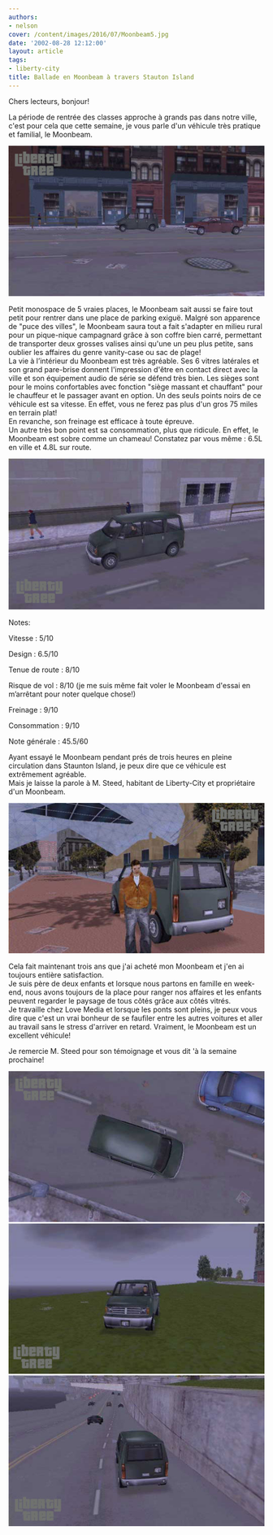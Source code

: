 ```yaml
---
authors:
- nelson
cover: /content/images/2016/07/Moonbeam5.jpg
date: '2002-08-28 12:12:00'
layout: article
tags:
- liberty-city
title: Ballade en Moonbeam à travers Stauton Island
---
```



Chers lecteurs, bonjour!

La période de rentrée des classes approche à grands pas dans notre ville, c'est pour cela que cette semaine, je vous parle d'un véhicule très pratique et familial, le Moonbeam.

![](/content/images/2016/07/Moonbeam5.jpg)

Petit monospace de 5 vraies places, le Moonbeam sait aussi se faire tout petit pour rentrer dans une place de parking exiguë. Malgré son apparence de "puce des villes", le Moonbeam saura tout a fait s'adapter en milieu rural pour un pique-nique campagnard grâce à son coffre bien carré, permettant de transporter deux grosses valises ainsi qu'une un peu plus petite, sans oublier les affaires du genre vanity-case ou sac de plage!  
La vie à l’intérieur du Moonbeam est très agréable. Ses 6 vitres latérales et son grand pare-brise donnent l'impression d'être en contact direct avec la ville et son équipement audio de série se défend très bien. Les sièges sont pour le moins confortables avec fonction "siège massant et chauffant" pour le chauffeur et le passager avant en option. Un des seuls points noirs de ce véhicule est sa vitesse. En effet, vous ne ferez pas plus d'un gros 75 miles en terrain plat!  
En revanche, son freinage est efficace à toute épreuve.  
Un autre très bon point est sa consommation, plus que ridicule. En effet, le Moonbeam est sobre comme un chameau! Constatez par vous même : 6.5L en ville et 4.8L sur route.

![](/content/images/2016/07/Moonbeam.jpg)

Notes:

Vitesse : 5/10

Design : 6.5/10

Tenue de route : 8/10

Risque de vol : 8/10 (je me suis même fait voler le Moonbeam d'essai en m’arrêtant pour noter quelque chose!)

Freinage : 9/10

Consommation : 9/10

Note générale : 45.5/60

Ayant essayé le Moonbeam pendant prés de trois heures en pleine circulation dans Staunton Island, je peux dire que ce véhicule est extrêmement agréable.  
Mais je laisse la parole à M. Steed, habitant de Liberty-City et propriétaire d'un Moonbeam.

![](/content/images/2016/07/Moonbeam10.jpg)

Cela fait maintenant trois ans que j'ai acheté mon Moonbeam et j'en ai toujours entière satisfaction.  
Je suis père de deux enfants et lorsque nous partons en famille en week-end, nous avons toujours de la place pour ranger nos affaires et les enfants peuvent regarder le paysage de tous côtés grâce aux côtés vitrés.  
Je travaille chez Love Media et lorsque les ponts sont pleins, je peux vous dire que c'est un vrai bonheur de se faufiler entre les autres voitures et aller au travail sans le stress d'arriver en retard. Vraiment, le Moonbeam est un excellent véhicule!

Je remercie M. Steed pour son témoignage et vous dit 'à la semaine prochaine!

![](/content/images/2016/07/Moonbeam4.jpg)
![](/content/images/2016/07/Moonbeam8.jpg)
![](/content/images/2016/07/Moonbeam9.jpg)